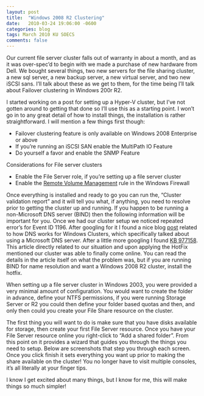 ```yaml
---
layout: post
title:  "Windows 2008 R2 Clustering"
date:   2010-03-24 19:06:00 -0600
categories: blog
tags: March 2010 KU SOECS
comments: false
---
```

Our current file server cluster falls out of warranty in about a month, and as it was over-spec’d to begin with we made a purchase of new hardware from Dell. We bought several things, two new servers for the file sharing cluster, a new sql server, a new backup server, a new virtual server, and two new iSCSI sans. I’ll talk about these as we get to them, for the time being I’ll talk about Failover clustering in Windows 200r R2.

I started working on a post for setting up a Hyper-V cluster, but I’ve not gotten around to getting that done so I’ll use this as a starting point. I won’t go in to any great detail of how to install things, the installation is rather straightforward. I will mention a few things first though:

* Failover clustering feature is only available on Windows 2008 Enterprise or above
* If you’re running an iSCSI SAN enable the MultiPath IO Feature
* Do yourself a favor and enable the SNMP Feature

Considerations for File server clusters

* Enable the File Server role, if you’re setting up a file server cluster
* Enable the [Remote Volume Management](http://technet.microsoft.com/en-us/library/cc771775.aspx) rule in the Windows Firewall

Once everything is installed and ready to go you can run the, “Cluster validation report” and it will tell you what, if anything, you need to resolve prior to getting the cluster up and running. If you happen to be running a non-Microsoft DNS server (BIND) then the following information will be important for you. Once we had our cluster setup we noticed repeated error’s for Event ID 1196. After googling for it I found a nice blog [post](http://blogs.msdn.com/clustering/archive/2009/07/17/9836756.aspx) related to how DNS works for Windows Clusters, which specifically talked about using a Microsoft DNS server. After a little more googling I found [KB 977158](http://support.microsoft.com/kb/977158). This article directly related to our situation and upon applying the HotFix mentioned our cluster was able to finally come online. You can read the details in the article itself on what the problem was, but if you are running BIND for name resolution and want a Windows 2008 R2 cluster, install the hotfix.

When setting up a file server cluster in Windows 2003, you were provided a very minimal amount of configuration. You would want to create the folder in advance, define your NTFS permissions, if you were running Storage Server or R2 you could then define your folder based quotas and then, and only then could you create your File Share resource on the cluster.

The first thing you will want to do is make sure that you have disks available for storage, then create your first File Server resource. Once you have your File Server resource online you right-click to “Add a shared folder”. From this point on it provides a wizard that guides you through the things you need to setup. Below are screenshots that step you through each screen. Once you click finish it sets everything you want up prior to making the share available on the cluster! You no longer have to visit multiple consoles, it’s all literally at your finger tips.

I know I get excited about many things, but I know for me, this will make things so much simpler!
